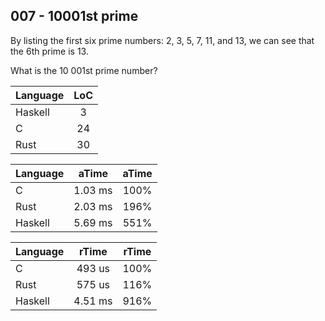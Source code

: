 007 - 10001st prime
-------------------

By listing the first six prime numbers: 2, 3, 5, 7, 11, and 13, we can see that
the 6th prime is 13.

What is the 10 001st prime number?

Language | LoC
--- | :---:
Haskell | 3
C | 24
Rust | 30

Language | aTime | aTime
--- | :---: | :---:
C | 1.03 ms | 100%
Rust | 2.03 ms | 196%
Haskell | 5.69 ms | 551%

Language | rTime | rTime
--- | :---: | :---:
C |  493 us | 100%
Rust |  575 us | 116%
Haskell | 4.51 ms | 916%
